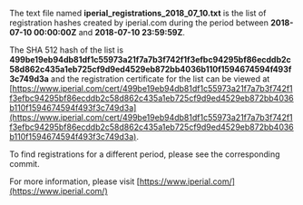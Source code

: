 The text file named **iperial_registrations_2018_07_10.txt** is the list of registration hashes created by iperial.com during the period between **2018-07-10 00:00:00Z** and **2018-07-10 23:59:59Z**.

The SHA 512 hash of the list is **499be19eb94db81df1c55973a21f7a7b3f742f1f3efbc94295bf86ecddb2c58d862c435a1eb725cf9d9ed4529eb872bb4036b110f1594674594f493f3c749d3a** and the registration certificate for the list can be viewed at [https://www.iperial.com/cert/499be19eb94db81df1c55973a21f7a7b3f742f1f3efbc94295bf86ecddb2c58d862c435a1eb725cf9d9ed4529eb872bb4036b110f1594674594f493f3c749d3a](https://www.iperial.com/cert/499be19eb94db81df1c55973a21f7a7b3f742f1f3efbc94295bf86ecddb2c58d862c435a1eb725cf9d9ed4529eb872bb4036b110f1594674594f493f3c749d3a).

To find registrations for a different period, please see the corresponding commit.

For more information, please visit [https://www.iperial.com/](https://www.iperial.com/)
